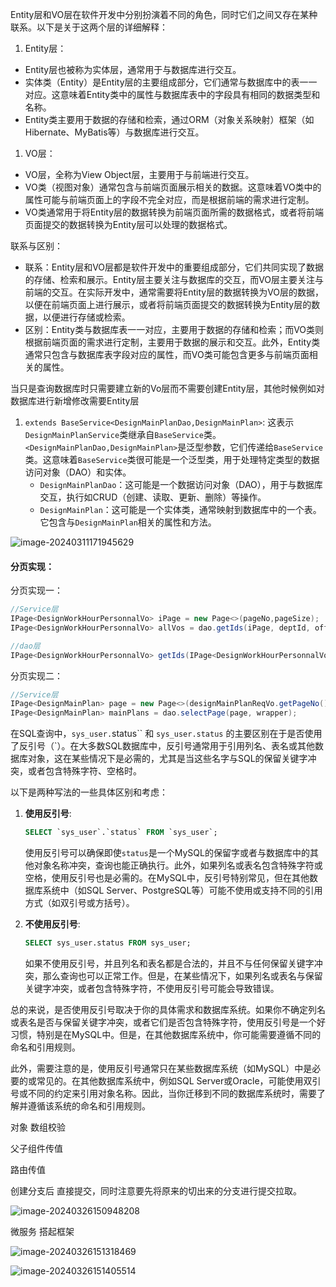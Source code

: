 Entity层和VO层在软件开发中分别扮演着不同的角色，同时它们之间又存在某种联系。以下是关于这两个层的详细解释：

1. Entity层：

- Entity层也被称为实体层，通常用于与数据库进行交互。
- 实体类（Entity）是Entity层的主要组成部分，它们通常与数据库中的表一一对应。这意味着Entity类中的属性与数据库表中的字段具有相同的数据类型和名称。
- Entity类主要用于数据的存储和检索，通过ORM（对象关系映射）框架（如Hibernate、MyBatis等）与数据库进行交互。

1. VO层：

- VO层，全称为View Object层，主要用于与前端进行交互。
- VO类（视图对象）通常包含与前端页面展示相关的数据。这意味着VO类中的属性可能与前端页面上的字段不完全对应，而是根据前端的需求进行定制。
- VO类通常用于将Entity层的数据转换为前端页面所需的数据格式，或者将前端页面提交的数据转换为Entity层可以处理的数据格式。

联系与区别：

- 联系：Entity层和VO层都是软件开发中的重要组成部分，它们共同实现了数据的存储、检索和展示。Entity层主要关注与数据库的交互，而VO层主要关注与前端的交互。在实际开发中，通常需要将Entity层的数据转换为VO层的数据，以便在前端页面上进行展示，或者将前端页面提交的数据转换为Entity层的数据，以便进行存储或检索。
- 区别：Entity类与数据库表一一对应，主要用于数据的存储和检索；而VO类则根据前端页面的需求进行定制，主要用于数据的展示和交互。此外，Entity类通常只包含与数据库表字段对应的属性，而VO类可能包含更多与前端页面相关的属性。



当只是查询数据库时只需要建立新的Vo层而不需要创建Entity层，其他时候例如对数据库进行新增修改需要Entity层



1. `extends BaseService<DesignMainPlanDao,DesignMainPlan>`: 这表示`DesignMainPlanService`类继承自`BaseService`类。`<DesignMainPlanDao,DesignMainPlan>`是泛型参数，它们传递给`BaseService`类。这意味着`BaseService`类很可能是一个泛型类，用于处理特定类型的数据访问对象（DAO）和实体。
   - `DesignMainPlanDao`：这可能是一个数据访问对象（DAO），用于与数据库交互，执行如CRUD（创建、读取、更新、删除）等操作。
   - `DesignMainPlan`：这可能是一个实体类，通常映射到数据库中的一个表。它包含与`DesignMainPlan`相关的属性和方法。



![image-20240311171945629](C:\Users\885767\AppData\Roaming\Typora\typora-user-images\image-20240311171945629.png)





#### 分页实现：

分页实现一：

```java
//Service层
IPage<DesignWorkHourPersonnalVo> iPage = new Page<>(pageNo,pageSize);
IPage<DesignWorkHourPersonnalVo> allVos = dao.getIds(iPage, deptId, officeId, nameOrJobNum);

//dao层
IPage<DesignWorkHourPersonnalVo> getIds(IPage<DesignWorkHourPersonnalVo> page, Integer deptId, Integer officeId, String nameOrJobNum);
```

分页实现二：

```java
//Service层        
IPage<DesignMainPlan> page = new Page<>(designMainPlanReqVo.getPageNo(), designMainPlanReqVo.getPageSize());
IPage<DesignMainPlan> mainPlans = dao.selectPage(page, wrapper);
```





在SQL查询中，`sys_user.`status`` 和 `sys_user.status` 的主要区别在于是否使用了反引号（`）。在大多数SQL数据库中，反引号通常用于引用列名、表名或其他数据库对象，这在某些情况下是必需的，尤其是当这些名字与SQL的保留关键字冲突，或者包含特殊字符、空格时。

以下是两种写法的一些具体区别和考虑：

1. **使用反引号**:

   ```sql
   SELECT `sys_user`.`status` FROM `sys_user`;
   ```

   使用反引号可以确保即使`status`是一个MySQL的保留字或者与数据库中的其他对象名称冲突，查询也能正确执行。此外，如果列名或表名包含特殊字符或空格，使用反引号也是必需的。在MySQL中，反引号特别常见，但在其他数据库系统中（如SQL Server、PostgreSQL等）可能不使用或支持不同的引用方式（如双引号或方括号）。

2. **不使用反引号**:

   ```sql
   SELECT sys_user.status FROM sys_user;
   ```

   如果不使用反引号，并且列名和表名都是合法的，并且不与任何保留关键字冲突，那么查询也可以正常工作。但是，在某些情况下，如果列名或表名与保留关键字冲突，或者包含特殊字符，不使用反引号可能会导致错误。

总的来说，是否使用反引号取决于你的具体需求和数据库系统。如果你不确定列名或表名是否与保留关键字冲突，或者它们是否包含特殊字符，使用反引号是一个好习惯，特别是在MySQL中。但是，在其他数据库系统中，你可能需要遵循不同的命名和引用规则。

此外，需要注意的是，使用反引号通常只在某些数据库系统（如MySQL）中是必要的或常见的。在其他数据库系统中，例如SQL Server或Oracle，可能使用双引号或不同的约定来引用对象名称。因此，当你迁移到不同的数据库系统时，需要了解并遵循该系统的命名和引用规则。



对象 数组校验

父子组件传值

路由传值



创建分支后 直接提交，同时注意要先将原来的切出来的分支进行提交拉取。

![image-20240326150948208](C:\Users\885767\AppData\Roaming\Typora\typora-user-images\image-20240326150948208.png)

微服务 搭起框架

![image-20240326151318469](C:\Users\885767\AppData\Roaming\Typora\typora-user-images\image-20240326151318469.png)

![image-20240326151405514](C:\Users\885767\AppData\Roaming\Typora\typora-user-images\image-20240326151405514.png)
